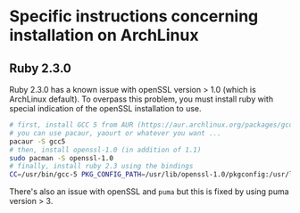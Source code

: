 # Specific instructions concerning installation on ArchLinux

## Ruby 2.3.0
Ruby 2.3.0 has a known issue with openSSL version > 1.0 (which is ArchLinux default). 
To overpass this problem, you must install ruby with special indication of the openSSL installation to use.

```bash
# first, install GCC 5 from AUR (https://aur.archlinux.org/packages/gcc5/)
# you can use pacaur, yaourt or whatever you want ...
pacaur -S gcc5
# then, install openssl-1.0 (in addition of 1.1)
sudo pacman -S openssl-1.0
# finally, install ruby 2.3 using the bindings
CC=/usr/bin/gcc-5 PKG_CONFIG_PATH=/usr/lib/openssl-1.0/pkgconfig:/usr/lib/pkgconfig CFLAGS+=" -I/usr/include/openssl-1.0" LDFLAGS+=" -L/usr/lib/openssl-1.0 -lssl" rvm install 2.3.0
```

There's also an issue with openSSL and `puma` but this is fixed by using puma version > 3.
